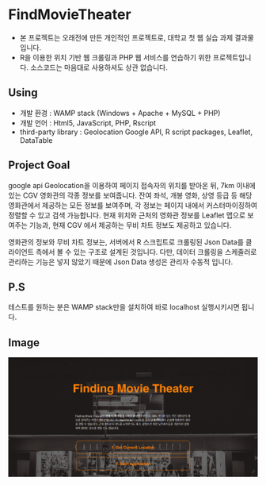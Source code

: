 # FindMovieTheater
- 본 프로젝트는 오래전에 만든 개인적인 프로젝트로, 대학교 첫 웹 실습 과제 결과물입니다.
- R을 이용한 위치 기반 웹 크롤링과 PHP 웹 서비스를 연습하기 위한 프로젝트입니다. 소스코드는 마음대로 사용하셔도 상관 없습니다.

## Using
- 개발 환경 : WAMP stack (Windows + Apache + MySQL + PHP)
- 개발 언어 : Html5, JavaScript, PHP, Rscript
- third-party library : Geolocation Google API, R script packages, Leaflet, DataTable

## Project Goal
google api Geolocation을 이용하여 페이지 접속자의 위치를 받아온 뒤, 7km 이내에 있는 CGV 영화관의 각종 정보를 보여줍니다. 잔여 좌석, 개봉 영화, 상영 등급 등 해당 영화관에서 제공하는 모든 정보를 보여주며, 각 정보는 페이지 내에서 커스터마이징하여 정렬할 수 있고 검색 가능합니다. 현재 위치와 근처의 영화관 정보를 Leaflet 맵으로 보여주는 기능과, 현재 CGV 에서 제공하는 무비 차트 정보도 제공하고 있습니다.

영화관의 정보와 무비 차트 정보는, 서버에서 R 스크립트로 크롤링된 Json Data를 클라이언트 측에서 볼 수 있는 구조로 설계된 것입니다. 다만, 데이터 크롤링을 스케줄러로 관리하는 기능은 넣지 않았기 때문에 Json Data 생성은 관리자 수동적 입니다.

## P.S
테스트를 원하는 분은 WAMP stack만을 설치하여 바로 localhost 실행시키시면 됩니다.

## Image
![homepage](images/1.png)